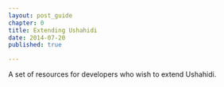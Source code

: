 ```yaml
---
layout: post_guide
chapter: 0
title: Extending Ushahidi
date: 2014-07-20
published: true

---
```


A set of resources for developers who wish to extend Ushahidi.

